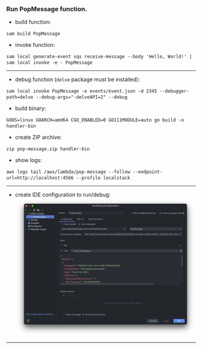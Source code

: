 ### Run **PopMessage** function.

- build function:
```
sam build PopMessage
```
- invoke function:
```
sam local generate-event sqs receive-message --body 'Hello, World!' | sam local invoke -e - PopMessage
```
---

- debug function (`delve` package must be installed):
```
sam local invoke PopMessage -e events/event.json -d 2345 --debugger-path=delve --debug-args="-delveAPI=2" --debug
```

- build binary:
```
GOOS=linux GOARCH=amd64 CGO_ENABLED=0 GO111MODULE=auto go build -o handler-bin
```
- create ZIP archive:
```
zip pop-message.zip handler-bin
```

- show logs:
```
aws logs tail /aws/lambda/pop-message --follow --endpoint-url=http://localhost:4566 --profile localstack
```
---

- create IDE configuration to run/debug:
![SAM IDE configuration](sam_ide_run_configuration.png)
---
